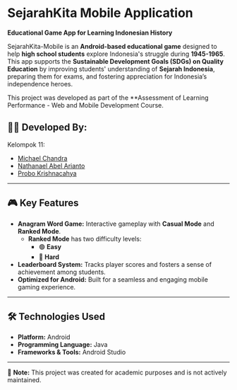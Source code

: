 # SejarahKita Mobile Application  

**Educational Game App for Learning Indonesian History**  

SejarahKita-Mobile is an **Android-based educational game** designed to help **high school students** explore Indonesia's struggle during **1945-1965**. This app supports the **Sustainable Development Goals (SDGs) on Quality Education** by improving students' understanding of **Sejarah Indonesia**, preparing them for exams, and fostering appreciation for Indonesia’s independence heroes.  

This project was developed as part of the **Assessment of Learning Performance - Web and Mobile Development Course.  

## 👨‍💻 Developed By:  
Kelompok 11:  
- [Michael Chandra](https://www.macefs.com/)  
- [Nathanael Abel Arianto](http://bit.ly/nathanaelabel)  
- [Probo Krishnacahya](https://s.id/cahyaa)  

---

## 🎮 Key Features  
- **Anagram Word Game:** Interactive gameplay with **Casual Mode** and **Ranked Mode**.  
  - **Ranked Mode** has two difficulty levels:  
    - 🟢 **Easy**  
    - 🔴 **Hard**  
- **Leaderboard System:** Tracks player scores and fosters a sense of achievement among students.  
- **Optimized for Android:** Built for a seamless and engaging mobile gaming experience.  

---

## 🛠️ Technologies Used  
- **Platform:** Android  
- **Programming Language:** Java  
- **Frameworks & Tools:** Android Studio 

---

📌 **Note:** This project was created for academic purposes and is not actively maintained. 
